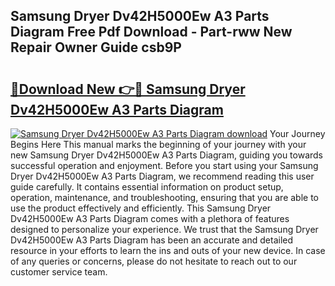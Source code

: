 ## Samsung Dryer Dv42H5000Ew A3 Parts Diagram Free Pdf Download - Part-rww New Repair Owner Guide csb9P

# <h2><a href="http://dfkb829.blite.top/?on=Samsung+Dryer+Dv42H5000Ew+A3+Parts+Diagram">🔗Download New 👉🔴 Samsung Dryer Dv42H5000Ew A3 Parts Diagram</a></h2>

[![Samsung Dryer Dv42H5000Ew A3 Parts Diagram download](https://i.imgur.com/lujVjoI.png)](http://dfkb829.blite.top/?on=Samsung+Dryer+Dv42H5000Ew+A3+Parts+Diagram)
Your Journey Begins Here This manual marks the beginning of your journey with your new Samsung Dryer Dv42H5000Ew A3 Parts Diagram, guiding you towards successful operation and enjoyment. Before you start using your Samsung Dryer Dv42H5000Ew A3 Parts Diagram, we recommend reading this user guide carefully. It contains essential information on product setup, operation, maintenance, and troubleshooting, ensuring that you are able to use the product effectively and efficiently. This Samsung Dryer Dv42H5000Ew A3 Parts Diagram comes with a plethora of features designed to personalize your experience. We trust that the Samsung Dryer Dv42H5000Ew A3 Parts Diagram has been an accurate and detailed resource in your efforts to learn the ins and outs of your new device. In case of any queries or concerns, please do not hesitate to reach out to our customer service team.
